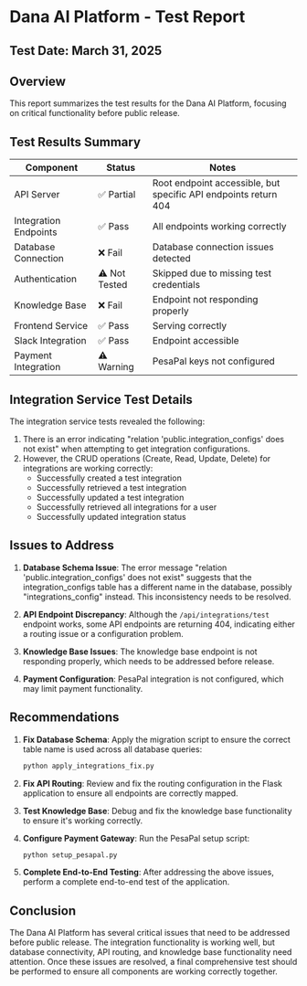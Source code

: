 # Dana AI Platform - Test Report

## Test Date: March 31, 2025

## Overview
This report summarizes the test results for the Dana AI Platform, focusing on critical functionality before public release.

## Test Results Summary

| Component | Status | Notes |
|-----------|--------|-------|
| API Server | ✅ Partial | Root endpoint accessible, but specific API endpoints return 404 |
| Integration Endpoints | ✅ Pass | All endpoints working correctly |
| Database Connection | ❌ Fail | Database connection issues detected |
| Authentication | ⚠️ Not Tested | Skipped due to missing test credentials |
| Knowledge Base | ❌ Fail | Endpoint not responding properly |
| Frontend Service | ✅ Pass | Serving correctly |
| Slack Integration | ✅ Pass | Endpoint accessible |
| Payment Integration | ⚠️ Warning | PesaPal keys not configured |

## Integration Service Test Details

The integration service tests revealed the following:

1. There is an error indicating "relation 'public.integration_configs' does not exist" when attempting to get integration configurations.
2. However, the CRUD operations (Create, Read, Update, Delete) for integrations are working correctly:
   - Successfully created a test integration
   - Successfully retrieved a test integration
   - Successfully updated a test integration
   - Successfully retrieved all integrations for a user
   - Successfully updated integration status

## Issues to Address

1. **Database Schema Issue**: The error message "relation 'public.integration_configs' does not exist" suggests that the integration_configs table has a different name in the database, possibly "integrations_config" instead. This inconsistency needs to be resolved.

2. **API Endpoint Discrepancy**: Although the `/api/integrations/test` endpoint works, some API endpoints are returning 404, indicating either a routing issue or a configuration problem.

3. **Knowledge Base Issues**: The knowledge base endpoint is not responding properly, which needs to be addressed before release.

4. **Payment Configuration**: PesaPal integration is not configured, which may limit payment functionality.

## Recommendations

1. **Fix Database Schema**: Apply the migration script to ensure the correct table name is used across all database queries:
   ```bash
   python apply_integrations_fix.py
   ```

2. **Fix API Routing**: Review and fix the routing configuration in the Flask application to ensure all endpoints are correctly mapped.

3. **Test Knowledge Base**: Debug and fix the knowledge base functionality to ensure it's working correctly.

4. **Configure Payment Gateway**: Run the PesaPal setup script:
   ```bash
   python setup_pesapal.py
   ```

5. **Complete End-to-End Testing**: After addressing the above issues, perform a complete end-to-end test of the application.

## Conclusion

The Dana AI Platform has several critical issues that need to be addressed before public release. The integration functionality is working well, but database connectivity, API routing, and knowledge base functionality need attention. Once these issues are resolved, a final comprehensive test should be performed to ensure all components are working correctly together.
